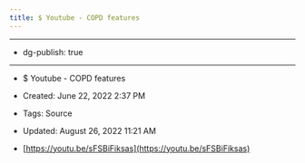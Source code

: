 ```yaml
---
title: $ Youtube - COPD features
---
```


- --

- dg-publish: true

- --

- $ Youtube - COPD features

- Created: June 22, 2022 2:37 PM

- Tags: Source

- Updated: August 26, 2022 11:21 AM

- [https://youtu.be/sFSBiFiksas](https://youtu.be/sFSBiFiksas)
